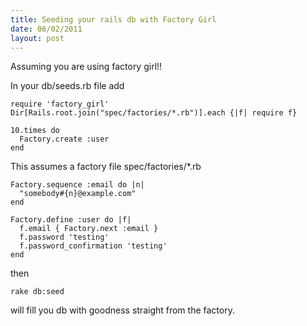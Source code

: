 ```yaml
--- 
title: Seeding your rails db with Factory Girl
date: 06/02/2011
layout: post
--- 
```


Assuming you are using factory girl!!

In your db/seeds.rb file add

    require 'factory_girl'
    Dir[Rails.root.join("spec/factories/*.rb")].each {|f| require f}

    10.times do
      Factory.create :user
    end

This assumes a factory file spec/factories/*.rb
 
    Factory.sequence :email do |n|
      "somebody#{n}@example.com"
    end

    Factory.define :user do |f|
      f.email { Factory.next :email }
      f.password 'testing'
      f.password_confirmation 'testing'
    end

then

    rake db:seed 

will fill you db with goodness straight from the factory.
    

